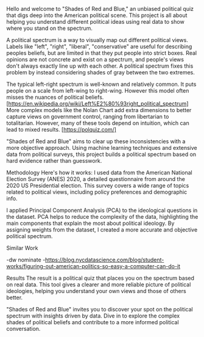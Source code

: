 Hello and welcome to "Shades of Red and Blue," an unbiased political quiz that digs deep into the American political scene. This project is all about helping you understand different political ideas using real data to show where you stand on the spectrum.

A political spectrum is a way to visually map out different political views. Labels like "left", "right", "liberal", "conservative" are useful for describing peoples beliefs, but are limited in that they put people into strict boxes. Real opinions are not concrete and exist on a spectrum, and people's views don't always exactly line up with each other. A political spectrum fixes this problem by instead considering shades of gray between the two extremes.

The typical left-right spectrum is well-known and relatively common. It puts people on a scale from left-wing to right-wing. However this model often misses the nuances of political beliefs. [https://en.wikipedia.org/wiki/Left%E2%80%93right_political_spectrum] More complex models like the Nolan Chart add extra dimensions to better capture views on government control, ranging from libertarian to totalitarian. However, many of these tools depend on intuition, which can lead to mixed results. [https://polquiz.com/]

"Shades of Red and Blue" aims to clear up these inconsistencies with a more objective approach. Using machine learning techniques and extensive data from political surveys, this project builds a political spectrum based on hard evidence rather than guesswork.

Methodology
Here's how it works: I used data from the American National Election Survey (ANES) 2020, a detailed questionnaire from around the 2020 US Presidential election. This survey covers a wide range of topics related to political views, including policy preferences and demographic info.

I applied Principal Component Analysis (PCA) to the ideological questions in the dataset. PCA helps to reduce the complexity of the data, highlighting the main components that explain the most about political ideology. By assigning weights from the dataset, I created a more accurate and objective political spectrum.

Similar Work

-dw nominate -https://blog.nycdatascience.com/blog/student-works/figuring-out-american-politics-so-easy-a-computer-can-do-it

Results
The result is a political quiz that places you on the spectrum based on real data. This tool gives a clearer and more reliable picture of political ideologies, helping you understand your own views and those of others better.

"Shades of Red and Blue" invites you to discover your spot on the political spectrum with insights driven by data. Dive in to explore the complex shades of political beliefs and contribute to a more informed political conversation.
